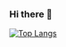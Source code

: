 ### Hi there 👋



[![Top Langs](https://github-readme-stats-clone-phi.vercel.app/api/?username=reckyy
)](https://github.com/anuraghazra/github-readme-stats)

